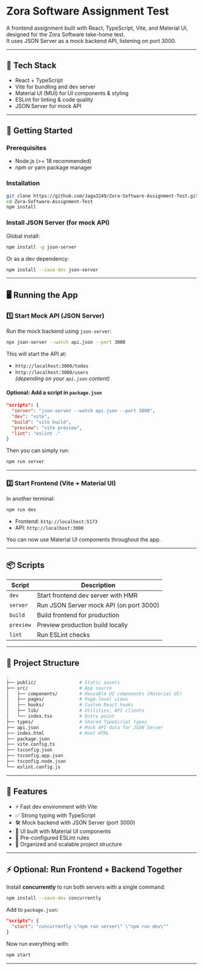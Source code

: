 # Zora Software Assignment Test

A frontend assignment built with React, TypeScript, Vite, and Material UI, designed for the Zora Software take-home test.  
It uses JSON Server as a mock backend API, listening on port 3000.

---

## 🧰 Tech Stack

- React + TypeScript  
- Vite for bundling and dev server  
- Material UI (MUI) for UI components & styling  
- ESLint for linting & code quality  
- JSON Server for mock API  

---

## 🚀 Getting Started

### Prerequisites

- Node.js (>= 18 recommended)  
- npm or yarn package manager  

### Installation

```bash
git clone https://github.com/Jaga3249/Zora-Software-Assignment-Test.git
cd Zora-Software-Assignment-Test
npm install
```

### Install JSON Server (for mock API)

Global install:

```bash
npm install -g json-server
```

Or as a dev dependency:

```bash
npm install --save-dev json-server
```

---

## 🖥️ Running the App

### 1️⃣ Start Mock API (JSON Server)

Run the mock backend using `json-server`:

```bash
npx json-server --watch api.json --port 3000
```

This will start the API at:

- `http://localhost:3000/todos`  
- `http://localhost:3000/users`  
  *(depending on your `api.json` content)*

#### Optional: Add a script in `package.json`

```json
"scripts": {
  "server": "json-server --watch api.json --port 3000",
  "dev": "vite",
  "build": "vite build",
  "preview": "vite preview",
  "lint": "eslint ."
}
```

Then you can simply run:

```bash
npm run server
```

---

### 2️⃣ Start Frontend (Vite + Material UI)

In another terminal:

```bash
npm run dev
```

- Frontend: `http://localhost:5173`  
- API: `http://localhost:3000`  

You can now use Material UI components throughout the app.

---

## 📦 Scripts

| Script    | Description                             |
| --------- | --------------------------------------- |
| `dev`     | Start frontend dev server with HMR      |
| `server`  | Run JSON Server mock API (on port 3000) |
| `build`   | Build frontend for production           |
| `preview` | Preview production build locally        |
| `lint`    | Run ESLint checks                       |

---

## 📁 Project Structure

```bash
.
├── public/                # Static assets
├── src/                   # App source
│   ├── components/        # Reusable UI components (Material UI)
│   ├── pages/             # Page-level views
│   ├── hooks/             # Custom React hooks
│   ├── lib/               # Utilities, API clients
│   └── index.tsx          # Entry point
├── types/                 # Shared TypeScript types
├── api.json               # Mock API data for JSON Server
├── index.html             # Root HTML
├── package.json
├── vite.config.ts
├── tsconfig.json
├── tsconfig.app.json
├── tsconfig.node.json
└── eslint.config.js
```

---

## 🎯 Features

- ⚡ Fast dev environment with Vite  
- ✅ Strong typing with TypeScript  
- 🛠️ Mock backend with JSON Server (port 3000)  
- 🎨 UI built with Material UI components  
- 🧹 Pre-configured ESLint rules  
- 📂 Organized and scalable project structure  

---

## ⚡ Optional: Run Frontend + Backend Together

Install **concurrently** to run both servers with a single command:

```bash
npm install --save-dev concurrently
```

Add to `package.json`:

```json
"scripts": {
  "start": "concurrently \"npm run server\" \"npm run dev\""
}
```

Now run everything with:

```bash
npm start
```

---

